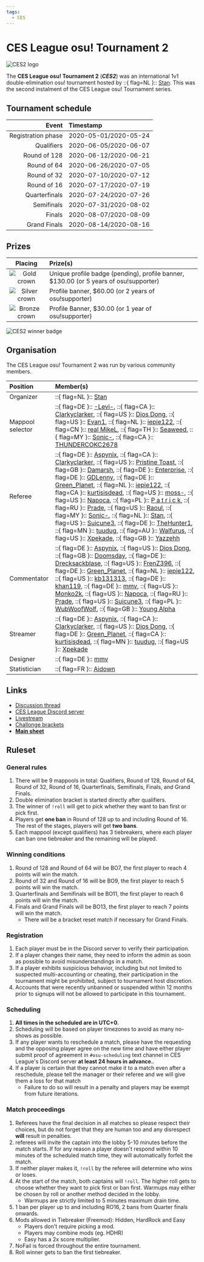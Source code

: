 ```yaml
---
tags:
  - CES
---
```


# CES League osu! Tournament 2

![CES2 logo](img/logo.png)

The **CES League osu! Tournament 2** (***CES2***) was an international 1v1 double-elimination osu! tournament hosted by ::{ flag=NL }:: [Stan](https://osu.ppy.sh/users/11212255). This was the second instalment of the CES League osu! Tournament series.

## Tournament schedule

| Event | Timestamp |
| --: | :-- |
| Registration phase | 2020-05-01/2020-05-24 |
| Qualifiers | 2020-06-05/2020-06-07 |
| Round of 128 | 2020-06-12/2020-06-21 |
| Round of 64 | 2020-06-26/2020-07-05 |
| Round of 32 | 2020-07-10/2020-07-12 |
| Round of 16 | 2020-07-17/2020-07-19 |
| Quarterfinals | 2020-07-24/2020-07-26 |
| Semifinals | 2020-07-31/2020-08-02 |
| Finals | 2020-08-07/2020-08-09 |
| Grand Finals | 2020-08-14/2020-08-16 |

## Prizes

| Placing | Prize(s) |
| :-: | :-- |
| ![Gold crown](/wiki/shared/crown-gold.png "1st place") | Unique profile badge (pending), profile banner, $130.00 (or 5 years of osu!supporter) |
| ![Silver crown](/wiki/shared/crown-silver.png "2nd place") | Profile banner, $60.00 (or 2 years of osu!supporter) |
| ![Bronze crown](/wiki/shared/crown-bronze.png "3rd place") | Profile Banner, $30.00 (or 1 year of osu!supporter) |

![](img/banner.png "CES2 winner badge")

## Organisation

The CES League osu! Tournament 2 was run by various community members.

| Position | Member(s) |
| :-- | :-- |
| Organizer | ::{ flag=NL }:: [Stan](https://osu.ppy.sh/users/11212255) |
| Mappool selector | ::{ flag=DE }:: [-Levi-](https://osu.ppy.sh/users/3343488), ::{ flag=CA }:: [Clarkyclarker](https://osu.ppy.sh/users/11664411), ::{ flag=US }:: [Dios Dong](https://osu.ppy.sh/users/3958619), ::{ flag=US }:: [Evan1](https://osu.ppy.sh/users/11951699), ::{ flag=NL }:: [iepie122](https://osu.ppy.sh/users/12235433), ::{ flag=CN }:: [real MikeL](https://osu.ppy.sh/users/10732897), ::{ flag=TH }:: [Seaweed](https://osu.ppy.sh/users/5151214), ::{ flag=MY }:: [Sonic-](https://osu.ppy.sh/users/8691555), ::{ flag=CA }:: [THUNDERCOKC2678](https://osu.ppy.sh/users/3388082) |
| Referee | ::{ flag=DE }:: [Aspynix](https://osu.ppy.sh/users/8532548), ::{ flag=CA }:: [Clarkyclarker](https://osu.ppy.sh/users/11664411), ::{ flag=US }:: [Pristine Toast](https://osu.ppy.sh/users/12324616), ::{ flag=GB }:: [Damarsh](https://osu.ppy.sh/users/7465147), ::{ flag=DE }:: [Enterprise](https://osu.ppy.sh/users/11766551), ::{ flag=DE }:: [GDLenny](https://osu.ppy.sh/users/8406711), ::{ flag=DE }:: [Green_Planet](https://osu.ppy.sh/users/9375311), ::{ flag=NL }:: [iepie122](https://osu.ppy.sh/users/12235433), ::{ flag=CA }:: [kurtisisdead](https://osu.ppy.sh/users/5477343), ::{ flag=US }:: [moss-](https://osu.ppy.sh/users/9918921), ::{ flag=US }:: [Napoca](https://osu.ppy.sh/users/13066691), ::{ flag=PL }:: [P a t r i c k](https://osu.ppy.sh/users/6814521), ::{ flag=RU }:: [Prade](https://osu.ppy.sh/users/9318565), ::{ flag=US }:: [Raoul](https://osu.ppy.sh/users/9924405), ::{ flag=MY }:: [Sonic-](https://osu.ppy.sh/users/8691555), ::{ flag=NL }:: [Stan](https://osu.ppy.sh/users/11212255), ::{ flag=US }:: [Suicune3](https://osu.ppy.sh/users/6895187), ::{ flag=DE }:: [TheHunter1](https://osu.ppy.sh/users/6496016), ::{ flag=MN }:: [tuudug](https://osu.ppy.sh/users/5145352), ::{ flag=AU }:: [Walfurus](https://osu.ppy.sh/users/13684009), ::{ flag=US }:: [Xpekade](https://osu.ppy.sh/users/10775293), ::{ flag=GB }:: [Yazzehh](https://osu.ppy.sh/users/7068973) |
| Commentator | ::{ flag=DE }:: [Aspynix](https://osu.ppy.sh/users/8532548), ::{ flag=US }:: [Dios Dong](https://osu.ppy.sh/users/3958619), ::{ flag=GB }:: [Doomsday](https://osu.ppy.sh/users/18983), ::{ flag=DE }:: [Drecksackblase](https://osu.ppy.sh/users/6278008), ::{ flag=US }:: [FrenZ396](https://osu.ppy.sh/users/9531903), ::{ flag=DE }:: [Green\_Planet](https://osu.ppy.sh/users/9375311), ::{ flag=NL }:: [iepie122](https://osu.ppy.sh/users/12235433), ::{ flag=US }:: [kb131313](https://osu.ppy.sh/users/11229259), ::{ flag=DE }:: [khan119](https://osu.ppy.sh/users/3306777), ::{ flag=DE }:: [mmv](https://osu.ppy.sh/users/8657524), ::{ flag=US }:: [Monko2k](https://osu.ppy.sh/users/4852013), ::{ flag=US }:: [Napoca](https://osu.ppy.sh/users/13066691), ::{ flag=RU }:: [Prade](https://osu.ppy.sh/users/9318565), ::{ flag=US }:: [Suicune3](https://osu.ppy.sh/users/6895187), ::{ flag=PL }:: [WubWoofWolf](https://osu.ppy.sh/users/39828), ::{ flag=GB }:: [Young Alpha](https://osu.ppy.sh/users/15383957) |
| Streamer | ::{ flag=DE }:: [Aspynix](https://osu.ppy.sh/users/8532548), ::{ flag=CA }:: [Clarkyclarker](https://osu.ppy.sh/users/11664411), ::{ flag=US }:: [Dios Dong](https://osu.ppy.sh/users/3958619), ::{ flag=DE }:: [Green\_Planet](https://osu.ppy.sh/users/9375311), ::{ flag=CA }:: [kurtisisdead](https://osu.ppy.sh/users/5477343), ::{ flag=MN }:: [tuudug](https://osu.ppy.sh/users/5145352), ::{ flag=US }:: [Xpekade](https://osu.ppy.sh/users/10775293) |
| Designer | ::{ flag=DE }:: [mmv](https://osu.ppy.sh/users/8657524) |
| Statistician | ::{ flag=FR }:: [Aidown](https://osu.ppy.sh/users/1522146) |

## Links

- [Discussion thread](https://osu.ppy.sh/community/forums/topics/1061610)
- [CES League Discord server](https://discordapp.com/invite/n3mZgWk)
- [Livestream](https://www.twitch.tv/leagueces)
- [Challonge brackets](https://challonge.com/CESosu2)
- **[Main sheet](https://docs.google.com/spreadsheets/d/1uvOJfVDslXhtFhr5AYGN5UGrMXEToI35IaIbYFjWKiw)**

## Ruleset

### General rules

1. There will be 9 mappools in total: Qualifiers, Round of 128, Round of 64, Round of 32, Round of 16, Quarterfinals, Semifinals, Finals, and Grand Finals.
2. Double elimination bracket is started directly after qualifiers.
3. The winner of `!roll` will get to pick whether they want to ban first or pick first.
4. Players get **one ban** in Round of 128 up to and including Round of 16. The rest of the stages, players will get **two bans**.
5. Each mappool (except qualifiers) has 3 tiebreakers, where each player can ban one tiebreaker and the remaining will be played.

### Winning conditions

1. Round of 128 and Round of 64 will be BO7, the first player to reach 4 points will win the match.
2. Round of 32 and Round of 16 will be BO9, the first player to reach 5 points will win the match.
3. Quarterfinals and Semifinals will be BO11, the first player to reach 6 points will win the match.
4. Finals and Grand Finals will be BO13, the first player to reach 7 points will win the match.
   - There will be a bracket reset match if necessary for Grand Finals.

### Registration

1. Each player must be in the Discord server to verify their participation.
2. If a player changes their name, they need to inform the admin as soon as possible to avoid misunderstandings in a match.
3. If a player exhibits suspicious behavior, including but not limited to suspected multi-accounting or cheating, their participation in the tournament might be prohibited, subject to tournament host discretion.
4. Accounts that were recently unbanned or suspended within 12 months prior to signups will not be allowed to participate in this tournament.

### Scheduling

1. **All times in the scheduled are in UTC+0.**
2. Scheduling will be based on player timezones to avoid as many no-shows as possible.
3. If any player wants to reschedule a match, please have the requesting and the opposing player agree on the new time and have either player submit proof of agreement in `#osu-scheduling` text channel in CES League's Discord server **at least 24 hours in advance.**.
4. If a player is certain that they cannot make it to a match even after a reschedule, please tell the manager or their referee and we will give them a loss for that match
   - Failure to do so will result in a penalty and players may be exempt from future iterations.

### Match proceedings

1. Referees have the final decision in all matches so please respect their choices, but do not forget that they are human too and any disrespect **will** result in penalties.
2. referees will invite the captain into the lobby 5-10 minutes before the match starts. If for any reason a player doesn't respond within 10 minutes of the scheduled match time, they will automatically forfeit the match.
3. If neither player makes it, `!roll` by the referee will determine who wins or loses.
4. At the start of the match, both captains will `!roll`. The higher roll gets to choose whether they want to pick first or ban first. Warmups may either be chosen by roll or another method decided in the lobby.
   - Warmups are strictly limited to 5 minutes maximum drain time.
5. 1 ban per player up to and including RO16, 2 bans from Quarter finals onwards.
6. Mods allowed in Tiebreaker (Freemod): Hidden, HardRock and Easy
   - Players don't require picking a mod.
   - Players may combine mods (eg. HDHR)
   - Easy has a 2x score multiplier.
7. NoFail is forced throughout the entire tournament.
8. Roll winner gets to ban the first tiebreaker.
